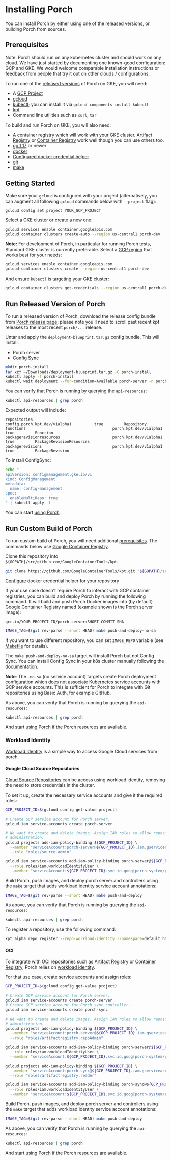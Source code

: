 # Installing Porch

You can install Porch by either using one of the
[released versions](https://github.com/GoogleContainerTools/kpt/releases), or
building Porch from sources.

## Prerequisites

Note: Porch should run on any kubernetes cluster and should work on any cloud.
We have just started by documenting one known-good configuration: GCP and GKE.
We would welcome comparable installation instructions or feedback from people
that try it out on other clouds / configurations.

To run one of the [released versions](https://github.com/GoogleContainerTools/kpt/releases)
of Porch on GKE, you will need:

* A [GCP Project](https://console.cloud.google.com/projectcreate)
* [gcloud](https://cloud.google.com/sdk/docs/install)
* [kubectl](https://kubernetes.io/docs/tasks/tools/); you can install it via
  `gcloud components install kubectl`
* [kpt](https://kpt.dev/)
* Command line utilities such as `curl`, `tar`

To build and run Porch on GKE, you will also need:

* A container registry which will work with your GKE cluster.
  [Artifact Registry](https://console.cloud.google.com/artifacts)
  or [Container Registry](https://console.cloud.google.com/gcr) work well
  though you can use others too.
* [go 1.17](https://go.dev/dl/) or newer
* [docker](https://docs.docker.com/get-docker/)
* [Configured docker credential helper](https://cloud.google.com/sdk/gcloud/reference/auth/configure-docker)
* [git](https://git-scm.com/)
* [make](https://www.gnu.org/software/make/)

## Getting Started

Make sure your `gcloud` is configured with your project (alternatively, you can
augment all following `gcloud` commands below with `--project` flag):

```sh
gcloud config set project YOUR_GCP_PROJECT
```

Select a GKE cluster or create a new one:

```sh
gcloud services enable container.googleapis.com
gcloud container clusters create-auto --region us-central1 porch-dev
```

**Note:** For development of Porch, in particular for running Porch tests,
Standard GKE cluster is currently preferable. Select a
[GCP region](https://cloud.google.com/compute/docs/regions-zones#available)
 that works best for your needs:

 ```sh
gcloud services enable container.googleapis.com
gcloud container clusters create --region us-central1 porch-dev
```

And ensure `kubectl` is targeting your GKE cluster:

```sh
gcloud container clusters get-credentials --region us-central1 porch-dev
```

## Run Released Version of Porch

To run a released version of Porch, download the release config bundle from
[Porch release page](https://github.com/GoogleContainerTools/kpt/releases);
please note you'll need to scroll past recent kpt releases to the most
recent `porch/...` release.

Untar and apply the `deployment-blueprint.tar.gz` config bundle. This will install:

* Porch server
* [Config Sync](https://kpt.dev/gitops/configsync/)

```sh
mkdir porch-install
tar xzf ~/Downloads/deployment-blueprint.tar.gz -C porch-install
kubectl apply -f porch-install
kubectl wait deployment --for=condition=Available porch-server -n porch-system
```

You can verify that Porch is running by querying the `api-resources`:

```sh
kubectl api-resources | grep porch
```
Expected output will include:

```
repositories                                   config.porch.kpt.dev/v1alpha1          true         Repository
functions                                      porch.kpt.dev/v1alpha1                 true         Function
packagerevisionresources                       porch.kpt.dev/v1alpha1                 true         PackageRevisionResources
packagerevisions                               porch.kpt.dev/v1alpha1                 true         PackageRevision
```

To install ConfigSync:

```sh
echo "
apiVersion: configmanagement.gke.io/v1
kind: ConfigManagement
metadata:
  name: config-management
spec:
  enableMultiRepo: true
" | kubectl apply -f -
```

You can start [using Porch](guides/porch-user-guide.md).

## Run Custom Build of Porch

To run custom build of Porch, you will need additional [prerequisites](#prerequisites).
The commands below use [Google Container Registry](https://console.cloud.google.com/gcr).

Clone this repository into `${GOPATH}/src/github.com/GoogleContainerTools/kpt`.

```sh
git clone https://github.com/GoogleContainerTools/kpt.git "${GOPATH}/src/github.com/GoogleContainerTools/kpt"
```

[Configure](https://cloud.google.com/sdk/gcloud/reference/auth/configure-docker)
docker credential helper for your repository

If your use case doesn't require Porch to interact with GCP container registries,
you can build and deploy Porch by running the following command. It will build and
push Porch Docker images into (by default) Google Container Registry named (example
shown is the Porch server image):

`gcr.io/YOUR-PROJECT-ID/porch-server:SHORT-COMMIT-SHA`


```sh
IMAGE_TAG=$(git rev-parse --short HEAD) make push-and-deploy-no-sa
```

If you want to use different repository, you can set `IMAGE_REPO` variable
(see [Makefile](https://github.com/GoogleContainerTools/kpt/blob/main/porch/Makefile#L28)
for details).

The `make push-and-deploy-no-sa` target will install Porch but not Config Sync.
You can install Config Sync in your k8s cluster manually following the
[documentation](https://github.com/GoogleContainerTools/kpt-config-sync/blob/main/docs/installation.md).

**Note**: The `-no-sa` (no service account) targets create Porch deployment
configuration which does not associate Kubernetes service accounts with GCP
service accounts. This is sufficient for Porch to integate with Git repositories
using Basic Auth, for example GitHub.

As above, you can verify that Porch is running by querying the `api-resources`:

```sh
kubectl api-resources | grep porch
```

And start [using Porch](guides/porch-user-guide.md) if the Porch resources are
available.

### Workload Identity

[Workload Identity](https://cloud.google.com/kubernetes-engine/docs/concepts/workload-identity)
is a simple way to access Google Cloud services from porch.

#### Google Cloud Source Repositories

[Cloud Source Repositories](https://cloud.google.com/source-repositories) can be access using
workload identity, removing the need to store credentials in the cluster.

To set it up, create the necessary service accounts and give it the required roles:

```sh
GCP_PROJECT_ID=$(gcloud config get-value project)

# Create GCP service account for Porch server.
gcloud iam service-accounts create porch-server

# We want to create and delete images. Assign IAM roles to allow repository
# administration.
gcloud projects add-iam-policy-binding ${GCP_PROJECT_ID} \
  --member "serviceAccount:porch-server@${GCP_PROJECT_ID}.iam.gserviceaccount.com" \
  --role "roles/source.admin"

gcloud iam service-accounts add-iam-policy-binding porch-server@${GCP_PROJECT_ID}.iam.gserviceaccount.com \
  --role roles/iam.workloadIdentityUser \
  --member "serviceAccount:${GCP_PROJECT_ID}.svc.id.goog[porch-system/porch-server]"
```

Build Porch, push images, and deploy porch server and controllers using the
`make` target that adds workload identity service account annotations:

```sh
IMAGE_TAG=$(git rev-parse --short HEAD) make push-and-deploy
```

As above, you can verify that Porch is running by querying the `api-resources`:

```sh
kubectl api-resources | grep porch
```

To register a repository, use the following command:
```sh
kpt alpha repo register --repo-workload-identity --namespace=default https://source.developers.google.com/p/<project>/r/<repo>
```

#### OCI

To integrate with OCI repositories such as
[Artifact Registry](https://console.cloud.google.com/artifacts) or
[Container Registry](https://console.cloud.google.com/gcr), Porch relies on
[workload identity](https://cloud.google.com/kubernetes-engine/docs/how-to/workload-identity).

For that use case, create service accounts and assign roles:

```sh
GCP_PROJECT_ID=$(gcloud config get-value project)

# Create GCP service account for Porch server.
gcloud iam service-accounts create porch-server
# Create GCP service account for Porch sync controller.
gcloud iam service-accounts create porch-sync

# We want to create and delete images. Assign IAM roles to allow repository
# administration.
gcloud projects add-iam-policy-binding ${GCP_PROJECT_ID} \
  --member "serviceAccount:porch-server@${GCP_PROJECT_ID}.iam.gserviceaccount.com" \
  --role "roles/artifactregistry.repoAdmin"

gcloud iam service-accounts add-iam-policy-binding porch-server@${GCP_PROJECT_ID}.iam.gserviceaccount.com \
  --role roles/iam.workloadIdentityUser \
  --member "serviceAccount:${GCP_PROJECT_ID}.svc.id.goog[porch-system/porch-server]"

gcloud projects add-iam-policy-binding ${GCP_PROJECT_ID} \
  --member "serviceAccount:porch-sync@${GCP_PROJECT_ID}.iam.gserviceaccount.com" \
  --role "roles/artifactregistry.reader"

gcloud iam service-accounts add-iam-policy-binding porch-sync@${GCP_PROJECT_ID}.iam.gserviceaccount.com \
  --role roles/iam.workloadIdentityUser \
  --member "serviceAccount:${GCP_PROJECT_ID}.svc.id.goog[porch-system/porch-controllers]"
```

Build Porch, push images, and deploy porch server and controllers using the
`make` target that adds workload identity service account annotations:

```sh
IMAGE_TAG=$(git rev-parse --short HEAD) make push-and-deploy
```

As above, you can verify that Porch is running by querying the `api-resources`:

```sh
kubectl api-resources | grep porch
```

And start [using Porch](guides/porch-user-guide.md) if the Porch resources are
available.
